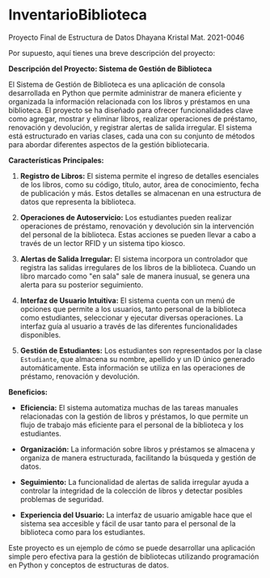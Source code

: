 # InventarioBiblioteca
Proyecto Final de Estructura de Datos
Dhayana Kristal
Mat. 2021-0046

Por supuesto, aquí tienes una breve descripción del proyecto:

**Descripción del Proyecto: Sistema de Gestión de Biblioteca**

El Sistema de Gestión de Biblioteca es una aplicación de consola desarrollada en Python que permite administrar de manera eficiente y organizada la información relacionada con los libros y préstamos en una biblioteca. El proyecto se ha diseñado para ofrecer funcionalidades clave como agregar, mostrar y eliminar libros, realizar operaciones de préstamo, renovación y devolución, y registrar alertas de salida irregular. El sistema está estructurado en varias clases, cada una con su conjunto de métodos para abordar diferentes aspectos de la gestión bibliotecaria.

**Características Principales:**

1. **Registro de Libros:** El sistema permite el ingreso de detalles esenciales de los libros, como su código, título, autor, área de conocimiento, fecha de publicación y más. Estos detalles se almacenan en una estructura de datos que representa la biblioteca.

2. **Operaciones de Autoservicio:** Los estudiantes pueden realizar operaciones de préstamo, renovación y devolución sin la intervención del personal de la biblioteca. Estas acciones se pueden llevar a cabo a través de un lector RFID y un sistema tipo kiosco.

3. **Alertas de Salida Irregular:** El sistema incorpora un controlador que registra las salidas irregulares de los libros de la biblioteca. Cuando un libro marcado como "en sala" sale de manera inusual, se genera una alerta para su posterior seguimiento.

4. **Interfaz de Usuario Intuitiva:** El sistema cuenta con un menú de opciones que permite a los usuarios, tanto personal de la biblioteca como estudiantes, seleccionar y ejecutar diversas operaciones. La interfaz guía al usuario a través de las diferentes funcionalidades disponibles.

5. **Gestión de Estudiantes:** Los estudiantes son representados por la clase `Estudiante`, que almacena su nombre, apellido y un ID único generado automáticamente. Esta información se utiliza en las operaciones de préstamo, renovación y devolución.

**Beneficios:**

- **Eficiencia:** El sistema automatiza muchas de las tareas manuales relacionadas con la gestión de libros y préstamos, lo que permite un flujo de trabajo más eficiente para el personal de la biblioteca y los estudiantes.

- **Organización:** La información sobre libros y préstamos se almacena y organiza de manera estructurada, facilitando la búsqueda y gestión de datos.

- **Seguimiento:** La funcionalidad de alertas de salida irregular ayuda a controlar la integridad de la colección de libros y detectar posibles problemas de seguridad.

- **Experiencia del Usuario:** La interfaz de usuario amigable hace que el sistema sea accesible y fácil de usar tanto para el personal de la biblioteca como para los estudiantes.

Este proyecto es un ejemplo de cómo se puede desarrollar una aplicación simple pero efectiva para la gestión de bibliotecas utilizando programación en Python y conceptos de estructuras de datos.
